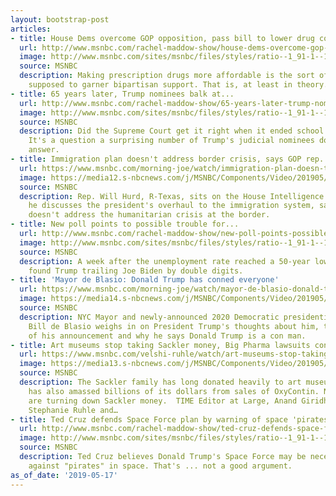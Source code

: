 ```yaml
---
layout: bootstrap-post
articles:
- title: House Dems overcome GOP opposition, pass bill to lower drug costs
  url: http://www.msnbc.com/rachel-maddow-show/house-dems-overcome-gop-opposition-pass-bill-lower-drug-costs
  image: http://www.msnbc.com/sites/msnbc/files/styles/ratio--1_91-1--1200x630/public/articles/rtr28bc5.jpg?itok=8cL--aH-
  source: MSNBC
  description: Making prescription drugs more affordable is the sort of priority that's
    supposed to garner bipartisan support. That is, at least in theory.
- title: 65 years later, Trump nominees balk at...
  url: http://www.msnbc.com/rachel-maddow-show/65-years-later-trump-nominees-balk-brown-v-board-questions
  image: http://www.msnbc.com/sites/msnbc/files/styles/ratio--1_91-1--1200x630/public/slideshow-photos/brownvboard3-corrected.jpg?itok=n7qJzFdt
  source: MSNBC
  description: Did the Supreme Court get it right when it ended school segregation?
    It's a question a surprising number of Trump's judicial nominees don't want to
    answer.
- title: Immigration plan doesn't address border crisis, says GOP rep.
  url: https://www.msnbc.com/morning-joe/watch/immigration-plan-doesn-t-address-border-crisis-says-gop-rep-59817541655
  image: https://media12.s-nbcnews.com/j/MSNBC/Components/Video/201905/n_mj_hurd_190517_1920x1080.nbcnews-fp-1200-630.jpg
  source: MSNBC
  description: Rep. Will Hurd, R-Texas, sits on the House Intelligence Committee and
    he discusses the president's overhaul to the immigration system, saying that it
    doesn't address the humanitarian crisis at the border.
- title: New poll points to possible trouble for...
  url: http://www.msnbc.com/rachel-maddow-show/new-poll-points-possible-trouble-trumps-re-election
  image: http://www.msnbc.com/sites/msnbc/files/styles/ratio--1_91-1--1200x630/public/gettyimages-518048510.jpg?itok=oynLVDa0
  source: MSNBC
  description: A week after the unemployment rate reached a 50-year low, a Fox poll
    found Trump trailing Joe Biden by double digits.
- title: 'Mayor de Blasio: Donald Trump has conned everyone'
  url: https://www.msnbc.com/morning-joe/watch/mayor-de-blasio-donald-trump-has-conned-everyone-59816517756
  image: https://media14.s-nbcnews.com/j/MSNBC/Components/Video/201905/n_mj_deb_190517_1920x1080.nbcnews-fp-1200-630.jpg
  source: MSNBC
  description: NYC Mayor and newly-announced 2020 Democratic presidential candidate
    Bill de Blasio weighs in on President Trump's thoughts about him, tabloid coverage
    of his announcement and why he says Donald Trump is a con man.
- title: Art museums stop taking Sackler money, Big Pharma lawsuits continue
  url: https://www.msnbc.com/velshi-ruhle/watch/art-museums-stop-taking-sackler-money-big-pharma-lawsuits-continue-59817029780
  image: https://media13.s-nbcnews.com/j/MSNBC/Components/Video/201905/n_vr_dblocksackler_190516_1920x1080.nbcnews-fp-1200-630.jpg
  source: MSNBC
  description: The Sackler family has long donated heavily to art museums. The family
    has also amassed billions of its dollars from sales of OxyContin. Now, many institutions
    are turning down Sackler money.  TIME Editor at Large, Anand Giridharadas joins
    Stephanie Ruhle and…
- title: Ted Cruz defends Space Force plan by warning of space 'pirates'
  url: http://www.msnbc.com/rachel-maddow-show/ted-cruz-defends-space-force-plan-warning-space-pirates
  image: http://www.msnbc.com/sites/msnbc/files/styles/ratio--1_91-1--1200x630/public/aptopix_gop_2016_cruz.jpeg-055c7.jpg?itok=x-dEjkfk
  source: MSNBC
  description: Ted Cruz believes Donald Trump's Space Force may be necessary to defend
    against "pirates" in space. That's ... not a good argument.
as_of_date: '2019-05-17'
---
```



